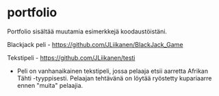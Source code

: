# portfolio

Portfolio sisältää muutamia esimerkkejä koodaustöistäni.

Blackjack peli - https://github.com/JLiikanen/BlackJack_Game 

Tekstipeli - https://github.com/JLiikanen/testi 
 - Peli on vanhanaikainen tekstipeli, jossa pelaaja etsii aarretta Afrikan Tähti -tyyppisesti. Pelaajan tehtävänä on löytää ryöstetty kupariaarre ennen "muita" pelaajia.


